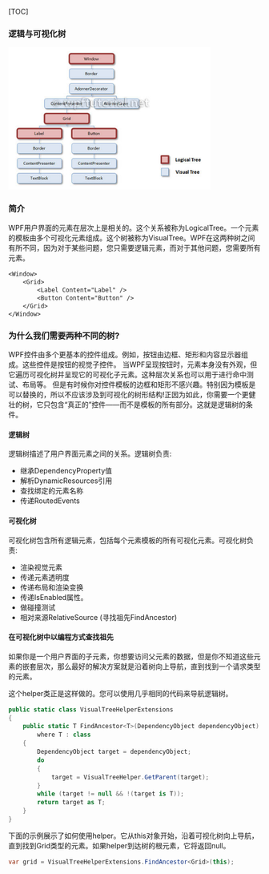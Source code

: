[TOC]

### 逻辑与可视化树

<img src="Images/03.png" alt="00" style="zoom:80%;" />

### 简介

WPF用户界面的元素在层次上是相关的。这个关系被称为LogicalTree。一个元素的模板由多个可视化元素组成。这个树被称为VisualTree。WPF在这两种树之间有所不同，因为对于某些问题，您只需要逻辑元素，而对于其他问题，您需要所有元素。

```xaml
<Window>
    <Grid>
        <Label Content="Label" />
        <Button Content="Button" />
    </Grid>
</Window>
```

### 为什么我们需要两种不同的树?

WPF控件由多个更基本的控件组成。例如，按钮由边框、矩形和内容显示器组成。这些控件是按钮的视觉子控件。
当WPF呈现按钮时，元素本身没有外观，但它遍历可视化树并呈现它的可视化子元素。这种层次关系也可以用于进行命中测试、布局等。
但是有时候你对控件模板的边框和矩形不感兴趣。特别因为模板是可以替换的，所以不应该涉及到可视化的树形结构!正因为如此，你需要一个更健壮的树，它只包含“真正的”控件——而不是模板的所有部分。这就是逻辑树的条件。

#### 逻辑树

逻辑树描述了用户界面元素之间的关系。逻辑树负责:

- 继承DependencyProperty值
- 解析DynamicResources引用
- 查找绑定的元素名称
- 传递RoutedEvents

#### 可视化树

可视化树包含所有逻辑元素，包括每个元素模板的所有可视化元素。可视化树负责:

- 渲染视觉元素
- 传递元素透明度
- 传递布局和渲染变换
- 传递IsEnabled属性。
- 做碰撞测试
- 相对来源RelativeSource (寻找祖先FindAncestor)

#### 在可视化树中以编程方式查找祖先

如果你是一个用户界面的子元素，你想要访问父元素的数据，但是你不知道这些元素的嵌套层次，那么最好的解决方案就是沿着树向上导航，直到找到一个请求类型的元素。

这个helper类正是这样做的。您可以使用几乎相同的代码来导航逻辑树。

```c#
public static class VisualTreeHelperExtensions
{
    public static T FindAncestor<T>(DependencyObject dependencyObject)
        where T : class
    {
        DependencyObject target = dependencyObject;
        do
        {
            target = VisualTreeHelper.GetParent(target);
        }
        while (target != null && !(target is T));
        return target as T;
    }
}
```

下面的示例展示了如何使用helper。它从this对象开始，沿着可视化树向上导航，直到找到Grid类型的元素。如果helper到达树的根元素，它将返回null。

```C#
var grid = VisualTreeHelperExtensions.FindAncestor<Grid>(this);
```









